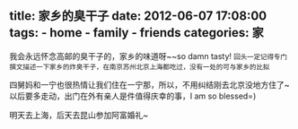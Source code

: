 title: 家乡的臭干子
date: 2012-06-07 17:08:00
tags: 
    - home
    - family
    - friends
categories: 家
---

我会永远怀念高邮的臭干子的，家乡的味道呀~~so damn tasty!
`回头一定记得专门撰文描述一下家乡的炸臭干子，在南京苏州北京上海都吃过，没有一处的可与家乡的比拟`

四舅妈和一宁也很热情让我们住在一宁那，所以，不用纠结刚去北京没地方住了~以后要多走动，出门在外有亲人是件值得庆幸的事，I am so blessed=)

明天去上海，后天去昆山参加阿富婚礼~




